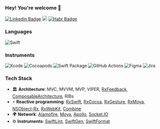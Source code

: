 ### Hey! You're welcome 👋
[![Linkedin Badge](https://img.shields.io/badge/-onsissond-blue?style=plastic&logo=Linkedin&logoColor=white&link=https://www.linkedin.com/in/onsissond/)](https://www.linkedin.com/in/onsissond/)
<a href="mailto:onsissond@gmail.com"><img src="https://img.shields.io/badge/-onsissond@gmail.com-D14836?style=flat&logo=Gmail&logoColor=white"/></a>
[![Habr Badge](https://img.shields.io/badge/-Habr-78a0b5?style=plastic&logo=Habr&logoColor=white&link=https://habr.com/ru/users/onsissond/posts/)](https://habr.com/ru/users/onsissond/posts/)

### Languages
![Swift](https://img.shields.io/badge/-Swift-000?&logo=Swift)
### Instruments
![Xcode](https://img.shields.io/badge/-Xcode-05122A?style=flat&logo=Xcode&logoColor=448EE2)
![Cocoapods](https://img.shields.io/badge/-CocoaPods-05122A?style=flat&logo=CocoaPods&logoColor=E64225)
![Swift Package](https://img.shields.io/badge/-Swift Package-05122A?style=flat&logo=HackTheBox&logoColor=FFFFFF)
![GitHub Actions](https://img.shields.io/badge/-GitHub Actions-05122A?style=flat&logo=GitHubActions&logoColor=2088FF)
![Figma](https://img.shields.io/badge/-Figma-05122A?style=flat&logo=Figma&logoColor=F24E1E)
![Jira](https://img.shields.io/badge/-Jira-05122A?style=flat&logo=JiraSoftware&logoColor=0052CC)

### Tech Stack
- 🏛 **Architecture**: MVC, MVVM, MVP, VIPER, [RxFeedback](https://github.com/NoTests/RxFeedback.swift), [ComposableArchitecture](https://github.com/pointfreeco/swift-composable-architecture), RIBs
- ⚡ **Reactive programming**: [RxSwift](https://github.com/ReactiveX/RxSwift), [RxCocoa](https://github.com/ReactiveX/RxSwift/tree/main/RxCocoa), [RxGesture](https://github.com/RxSwiftCommunity/RxGesture), [RxMoya](https://github.com/Moya/Moya), [NSObject-Rx](https://github.com/RxSwiftCommunity/NSObject-Rx), [RxWebKit](https://github.com/RxSwiftCommunity/RxWebKit), [Combine](https://developer.apple.com/documentation/combine)
- 🌍 **Network**: [Alamofire](https://github.com/Alamofire/Alamofire), [Moya](https://github.com/Moya/Moya), [Apollo](https://github.com/apollographql/apollo-ios), [Socket.IO](https://github.com/socketio/socket.io-client-swift)
- ⚙ **Instruments**: [SwiftLint](https://github.com/realm/SwiftLint), [SwiftGen](https://github.com/SwiftGen/SwiftGen), [SwiftFormat](https://github.com/nicklockwood/SwiftFormat)
